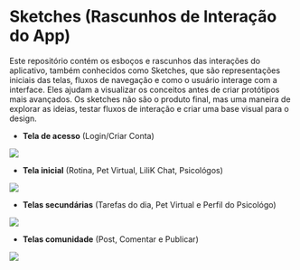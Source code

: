 # Sketches (Rascunhos de Interação do App)
Este repositório contém os esboços e rascunhos das interações do aplicativo, também conhecidos como Sketches, que são representações iniciais das telas, fluxos de navegação e como o usuário interage com a interface. Eles ajudam a visualizar os conceitos antes de criar protótipos mais avançados. Os sketches não são o produto final, mas uma maneira de explorar as ideias, testar fluxos de interação e criar uma base visual para o design.


- **Tela de acesso** (Login/Criar Conta)
<img src="https://i.postimg.cc/3xtFYXsV/66cdf669-e3d1-489b-b32e-9540d1300656-sketchpad-2.png">

- **Tela inicial** (Rotina, Pet Virtual, LiliK Chat, Psicológos)
<img src="https://i.postimg.cc/QxXvYG2h/66cdf669-e3d1-489b-b32e-9540d1300656-1-sketchpad-2.png">

- **Telas secundárias** (Tarefas do dia, Pet Virtual e Perfil do Psicológo)
<img src="https://i.postimg.cc/GhhSJPDp/66cdf669-e3d1-489b-b32e-9540d1300656-2-sketchpad-1.png">

- **Telas comunidade** (Post, Comentar e Publicar)
<img src="https://i.postimg.cc/LhKqTwKG/66cdf669-e3d1-489b-b32e-9540d1300656-2-sketchpad-2.png">
